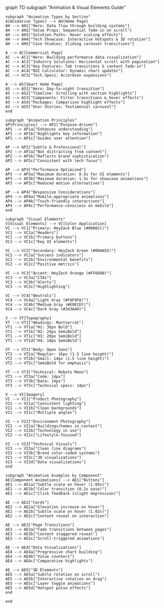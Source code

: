 graph TD
    subgraph "Animation & Visual Elements Guide"
    
    subgraph "Animation Types by Section"
    A[Animation Types] --> AH[Home Page]
    AH --> AH1["Hero: Data flow through building systems"]
    AH --> AH2["Value Props: Sequential fade-in on scroll"]
    AH --> AH3["Solution Paths: Hover scaling effects"]
    AH --> AH4["Tech Showcase: Interactive hotspots & 3D rotation"]
    AH --> AH5["Case Studies: Sliding carousel transitions"]
    
    A --> AC[Commercial Page]
    AC --> AC1["Hero: Building performance data visualization"]
    AC --> AC2["Industry Solutions: Horizontal scroll with pagination"]
    AC --> AC3["Key Features: Tab transitions & content fade-in"]
    AC --> AC4["ROI Calculator: Dynamic chart updates"]
    AC --> AC5["Tech Specs: Accordion expansions"]
    
    A --> AS[Smart Home Page]
    AS --> AS1["Hero: Day-to-night transition"]
    AS --> AS2["Timeline: Scrolling with section highlights"]
    AS --> AS3["Components: Filter transitions & hover effects"]
    AS --> AS4["Packages: Comparison highlight effects"]
    AS --> AS5["User Stories: Testimonial carousel"]
    end
    
    subgraph "Animation Principles"
    AP[Principles] --> AP1["Purpose-driven"]
    AP1 --> AP1a["Enhances understanding"]
    AP1 --> AP1b["Highlights key information"]
    AP1 --> AP1c["Guides user attention"]
    
    AP --> AP2["Subtle & Professional"]
    AP2 --> AP2a["Not distracting from content"]
    AP2 --> AP2b["Reflects brand sophistication"]
    AP2 --> AP2c["Consistent with tech focus"]
    
    AP --> AP3["Performance Optimized"]
    AP3 --> AP3a["Maximum duration: 0.5s for UI elements"]
    AP3 --> AP3b["Maximum duration: 1.5s for showcase animations"]
    AP3 --> AP3c["Reduced motion alternatives"]
    
    AP --> AP4["Responsive Considerations"]
    AP4 --> AP4a["Mobile-appropriate animations"]
    AP4 --> AP4b["Touch-friendly interactions"]
    AP4 --> AP4c["Performance-conscious on mobile"]
    end
    
    subgraph "Visual Elements"
    V[Visual Elements] --> VC[Color Application]
    VC --> VC1["Primary: HeyZack Blue (#0066CC)"]
    VC1 --> VC1a["Headers"]
    VC1 --> VC1b["Primary buttons"]
    VC1 --> VC1c["Key UI elements"]
    
    VC --> VC2["Secondary: HeyZack Green (#00AA55)"]
    VC2 --> VC2a["Success indicators"]
    VC2 --> VC2b["Environmental benefits"]
    VC2 --> VC2c["Positive metrics"]
    
    VC --> VC3["Accent: HeyZack Orange (#FF6600)"]
    VC3 --> VC3a["CTAs"]
    VC3 --> VC3b["Alerts"]
    VC3 --> VC3c["Highlighting"]
    
    VC --> VC4["Neutrals"]
    VC4 --> VC4a["Light Gray (#F8F9FA)"]
    VC4 --> VC4b["Medium Gray (#E9ECEF)"]
    VC4 --> VC4c["Dark Gray (#343A40)"]
    
    V --> VT[Typography]
    VT --> VT1["Headings: Montserrat"]
    VT1 --> VT1a["H1: 36px Bold"]
    VT1 --> VT1b["H2: 24px SemiBold"]
    VT1 --> VT1c["H3: 20px SemiBold"]
    VT1 --> VT1d["H4: 18px SemiBold"]
    
    VT --> VT2["Body: Open Sans"]
    VT2 --> VT2a["Regular: 16px (1.5 line height)"]
    VT2 --> VT2b["Small: 14px (1.5 line height)"]
    VT2 --> VT2c["SemiBold for emphasis"]
    
    VT --> VT3["Technical: Roboto Mono"]
    VT3 --> VT3a["Code: 14px"]
    VT3 --> VT3b["Data: 14px"]
    VT3 --> VT3c["Technical specs: 14px"]
    
    V --> VI[Imagery]
    VI --> VI1["Product Photography"]
    VI1 --> VI1a["Consistent lighting"]
    VI1 --> VI1b["Clean backgrounds"]
    VI1 --> VI1c["Multiple angles"]
    
    VI --> VI2["Environment Photography"]
    VI2 --> VI2a["Buildings/homes in context"]
    VI2 --> VI2b["Technology in use"]
    VI2 --> VI2c["Lifestyle-focused"]
    
    VI --> VI3["Technical Visuals"]
    VI3 --> VI3a["Clean line diagrams"]
    VI3 --> VI3b["Brand color-coded systems"]
    VI3 --> VI3c["3D visualizations"]
    VI3 --> VI3d["Data visualizations"]
    end
    
    subgraph "Animation Examples by Component"
    AE[Component Animations] --> AE1["Buttons"]
    AE1 --> AE1a["Subtle scale on hover (1.05x)"]
    AE1 --> AE1b["Color transition (0.2s ease)"]
    AE1 --> AE1c["Click feedback (slight depression)"]
    
    AE --> AE2["Cards"]
    AE2 --> AE2a["Elevation increase on hover"]
    AE2 --> AE2b["Subtle scale on hover (1.02x)"]
    AE2 --> AE2c["Content reveal on interaction"]
    
    AE --> AE3["Page Transitions"]
    AE3 --> AE3a["Fade transitions between pages"]
    AE3 --> AE3b["Content staggered reveal"]
    AE3 --> AE3c["Scroll-triggered animations"]
    
    AE --> AE4["Data Visualizations"]
    AE4 --> AE4a["Progressive chart building"]
    AE4 --> AE4b["Value counters"]
    AE4 --> AE4c["Comparative highlights"]
    
    AE --> AE5["3D Elements"]
    AE5 --> AE5a["Subtle rotation on scroll"]
    AE5 --> AE5b["Interactive rotation on drag"]
    AE5 --> AE5c["Layer toggle animations"]
    AE5 --> AE5d["Hotspot pulse effects"]
    end
    
    end
